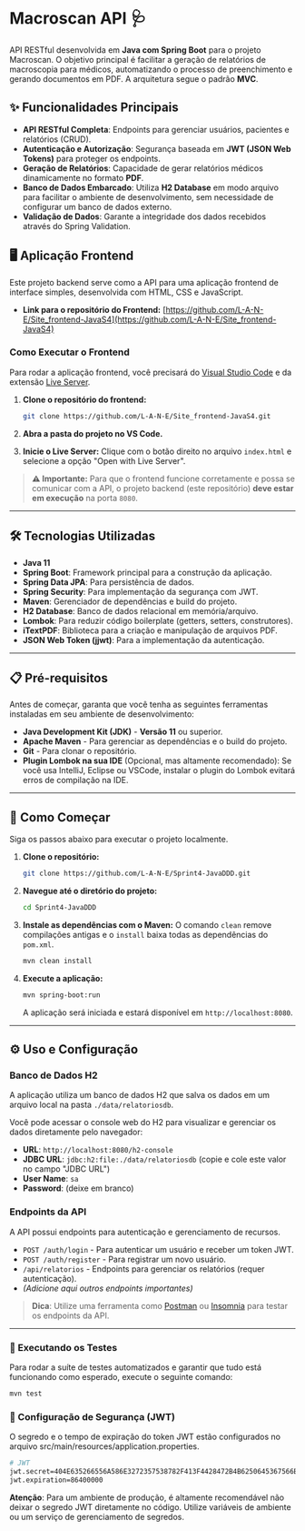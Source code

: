 # Macroscan API 🩺

API RESTful desenvolvida em **Java com Spring Boot** para o projeto Macroscan. O objetivo principal é facilitar a geração de relatórios de macroscopia para médicos, automatizando o processo de preenchimento e gerando documentos em PDF. A arquitetura segue o padrão **MVC**.

## ✨ Funcionalidades Principais

* **API RESTful Completa**: Endpoints para gerenciar usuários, pacientes e relatórios (CRUD).
* **Autenticação e Autorização**: Segurança baseada em **JWT (JSON Web Tokens)** para proteger os endpoints.
* **Geração de Relatórios**: Capacidade de gerar relatórios médicos dinamicamente no formato **PDF**.
* **Banco de Dados Embarcado**: Utiliza **H2 Database** em modo arquivo para facilitar o ambiente de desenvolvimento, sem necessidade de configurar um banco de dados externo.
* **Validação de Dados**: Garante a integridade dos dados recebidos através do Spring Validation.

## 🖥️ Aplicação Frontend

Este projeto backend serve como a API para uma aplicação frontend de interface simples, desenvolvida com HTML, CSS e JavaScript.

* **Link para o repositório do Frontend:** [https://github.com/L-A-N-E/Site_frontend-JavaS4](https://github.com/L-A-N-E/Site_frontend-JavaS4)

### Como Executar o Frontend

Para rodar a aplicação frontend, você precisará do [Visual Studio Code](https://code.visualstudio.com/) e da extensão [Live Server](https://marketplace.visualstudio.com/items?itemName=ritwickdey.LiveServer).

1.  **Clone o repositório do frontend:**
    ```sh
    git clone https://github.com/L-A-N-E/Site_frontend-JavaS4.git
    ```

2.  **Abra a pasta do projeto no VS Code.**

3.  **Inicie o Live Server:**
    Clique com o botão direito no arquivo `index.html` e selecione a opção "Open with Live Server".

> **⚠️ Importante:** Para que o frontend funcione corretamente e possa se comunicar com a API, o projeto backend (este repositório) **deve estar em execução** na porta `8080`.

---

## 🛠️ Tecnologias Utilizadas

* **Java 11**
* **Spring Boot**: Framework principal para a construção da aplicação.
* **Spring Data JPA**: Para persistência de dados.
* **Spring Security**: Para implementação da segurança com JWT.
* **Maven**: Gerenciador de dependências e build do projeto.
* **H2 Database**: Banco de dados relacional em memória/arquivo.
* **Lombok**: Para reduzir código boilerplate (getters, setters, construtores).
* **iTextPDF**: Biblioteca para a criação e manipulação de arquivos PDF.
* **JSON Web Token (jjwt)**: Para a implementação da autenticação.

---

## 📋 Pré-requisitos

Antes de começar, garanta que você tenha as seguintes ferramentas instaladas em seu ambiente de desenvolvimento:

* **Java Development Kit (JDK)** - **Versão 11** ou superior.
* **Apache Maven** - Para gerenciar as dependências e o build do projeto.
* **Git** - Para clonar o repositório.
* **Plugin Lombok na sua IDE** (Opcional, mas altamente recomendado): Se você usa IntelliJ, Eclipse ou VSCode, instalar o plugin do Lombok evitará erros de compilação na IDE.

---

## 🚀 Como Começar

Siga os passos abaixo para executar o projeto localmente.

1.  **Clone o repositório:**
    ```sh
    git clone https://github.com/L-A-N-E/Sprint4-JavaDDD.git
    ```

2.  **Navegue até o diretório do projeto:**
    ```sh
    cd Sprint4-JavaDDD
    ```

3.  **Instale as dependências com o Maven:**
    O comando `clean` remove compilações antigas e o `install` baixa todas as dependências do `pom.xml`.
    ```sh
    mvn clean install
    ```

4.  **Execute a aplicação:**
    ```sh
    mvn spring-boot:run
    ```
    A aplicação será iniciada e estará disponível em `http://localhost:8080`.

---

## ⚙️ Uso e Configuração

### Banco de Dados H2

A aplicação utiliza um banco de dados H2 que salva os dados em um arquivo local na pasta `./data/relatoriosdb`.

Você pode acessar o console web do H2 para visualizar e gerenciar os dados diretamente pelo navegador:

* **URL**: `http://localhost:8080/h2-console`
* **JDBC URL**: `jdbc:h2:file:./data/relatoriosdb` (copie e cole este valor no campo "JDBC URL")
* **User Name**: `sa`
* **Password**: (deixe em branco)

### Endpoints da API

A API possui endpoints para autenticação e gerenciamento de recursos.

* `POST /auth/login` - Para autenticar um usuário e receber um token JWT.
* `POST /auth/register` - Para registrar um novo usuário.
* `/api/relatorios` - Endpoints para gerenciar os relatórios (requer autenticação).
* *(Adicione aqui outros endpoints importantes)*

> **Dica**: Utilize uma ferramenta como [Postman](https://www.postman.com/) ou [Insomnia](https://insomnia.rest/) para testar os endpoints da API.

---

### 🧪 Executando os Testes

Para rodar a suíte de testes automatizados e garantir que tudo está funcionando como esperado, execute o seguinte comando:

```sh
mvn test
```

### 🔑 Configuração de Segurança (JWT)

O segredo e o tempo de expiração do token JWT estão configurados no arquivo src/main/resources/application.properties.

```sh
# JWT
jwt.secret=404E635266556A586E3272357538782F413F4428472B4B6250645367566B5970
jwt.expiration=86400000
```
**Atenção**: Para um ambiente de produção, é altamente recomendável não deixar o segredo JWT diretamente no código. Utilize variáveis de ambiente ou um serviço de gerenciamento de segredos.